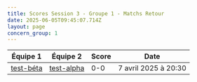 ```yaml
---
title: Scores Session 3 - Groupe 1 - Matchs Retour
date: 2025-06-05T09:45:07.714Z
layout: page
concern_group: 1
---
```




| Équipe 1 | Équipe 2 | Score | Date |
|----------|----------|-------|------|
| [test-béta](/teams/test-béta) | [test-alpha](/teams/test-alpha) | 0-0 | 7 avril 2025 à 20:30 |

